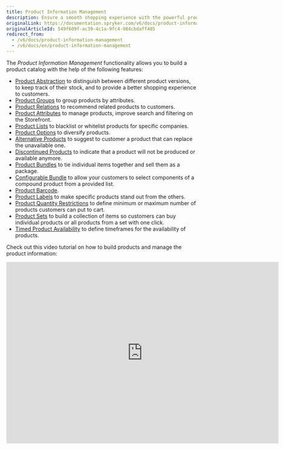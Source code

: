 ```yaml
---
title: Product Information Management
description: Ensure a smooth shopping experience with the powerful product management features that allow you to create a neat and fully customized product catalog.
originalLink: https://documentation.spryker.com/v6/docs/product-information-management
originalArticleId: 549f609f-ac39-4c1a-9fc4-984cbdaff485
redirect_from:
  - /v6/docs/product-information-management
  - /v6/docs/en/product-information-management
---
```


The *Product Information Management* functionality allows you to build a product catalog with the help of the following features:

* [Product Abstraction](docs\scos\user\features\202009.0\product\product-feature-overview\product-overview.md) to distinguish between different product versions, to keep track of their stock, and to provide a better shopping experience to customers.
* [Product Groups](/docs/scos/user/features/{{page.version}}/product-groups/product-groups.html) to group products by attributes.
* [Product Relations](/docs/scos/user/features/{{page.version}}/product-relations-feature-overview.html) to recommend related products to customers.
* [Product Attributes](docs\scos\user\features\202009.0\product\product-feature-overview\product-overview.md) to manage products, improve search and filtering on the Storefront.
* [Product Lists](/docs/scos/user/features/{{page.version}}/product-lists-feature-overview.html) to blacklist or whitelist products for specific companies.
* [Product Options](/docs/scos/user/features/{{page.version}}/product-options-feature-overview.html) to diversify products.
* [Alternative Products](/docs/scos/user/features/{{page.version}}/alternative-products-feature-overview.html) to suggest to customer a product that can replace the unavailable one.
* [Discontinued Products](docs\scos\user\features\202009.0\product\product-feature-overview\discontinued-product-overview.md) to indicate that a product will not be produced or available anymore.
* [Product Bundles](/docs/scos/user/features/{{page.version}}/product-bundles-feature-overview.html) to tie individual items together and sell them as a package.
* [Configurable Bundle](/docs/scos/user/features/{{page.version}}/configurable-bundle-feature-overview.html) to allow your customers to select components of a compound product from a provided list.
* [Product Barcode](/docs/scos/user/features/{{page.version}}/product-barcode-feature-overview.html).
* [Product Labels](/docs/scos/user/features/{{page.version}}/product-labels/product-labels.html) to make specific products stand out from the others.
* [Product Quantity Restrictions](docs\scos\user\features\202009.0\non-splittable-products\non-splittable-products-feature-overview.md) to define minimum or maximum number of products customers can put to cart.
* [Product Sets](/docs/scos/user/features/{{page.version}}/product-sets/product-sets.html) to build a collection of items so customers can buy individual products or all products from a set with one click.
* [Timed Product Availability](docs\scos\user\features\202009.0\product\product-feature-overview\timed-product-availability-overview.md) to define timeframes for the availability of products.

Check out this video tutorial on how to build products and manage the product information:

<iframe src="https://spryker.wistia.com/medias/5but6m8r57" title="Product Information Management" allowtransparency="true" frameborder="0" scrolling="no" class="wistia_embed" name="wistia_embed" allowfullscreen="0" mozallowfullscreen="0" webkitallowfullscreen="0" oallowfullscreen="0" msallowfullscreen="0" width="720" height="480"></iframe>

